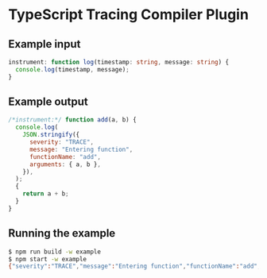 # TypeScript Tracing Compiler Plugin

## Example input

```ts
instrument: function log(timestamp: string, message: string) {
  console.log(timestamp, message);
}
```

## Example output

```js
/*instrument:*/ function add(a, b) {
  console.log(
    JSON.stringify({
      severity: "TRACE",
      message: "Entering function",
      functionName: "add",
      arguments: { a, b },
    }),
  );
  {
    return a + b;
  }
}
```

## Running the example

```sh
$ npm run build -w example
$ npm start -w example
{"severity":"TRACE","message":"Entering function","functionName":"add","arguments":{"a":1,"b":2}}
```
